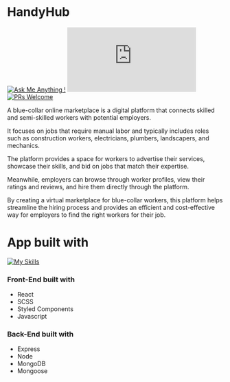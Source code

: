 # HandyHub

[![Ask Me Anything !](https://img.shields.io/badge/Ask%20me-anything-1abc9c.svg)](https://GitHub.com/Naereen/ama) [![GitHub pull-requests merged](https://badgen.net/github/merged-prs/Naereen/Strapdown.js)](https://github.com/Naereen/StrapDown.js/pulls?q=is%3Amerged) [![PRs Welcome](https://img.shields.io/badge/PRs-welcome-brightgreen.svg?style=flat-square)](http://makeapullrequest.com)

A blue-collar online marketplace is a digital platform that connects skilled and semi-skilled workers with potential employers.
<br/>

It focuses on jobs that require manual labor and typically includes roles such as construction workers, electricians, plumbers, landscapers, and mechanics. 
<br/>

The platform provides a space for workers to advertise their services, showcase their skills, and bid on jobs that match their expertise.
<br/>

Meanwhile, employers can browse through worker profiles, view their ratings and reviews, and hire them directly through the platform.
<br/>

By creating a virtual marketplace for blue-collar workers, this platform helps streamline the hiring process and provides an efficient and cost-effective way for employers to find the right workers for their job.

# App built with

[![My Skills](https://skillicons.dev/icons?i=javascript,html,css,mongodb,xd,scss,nodejs,figma,react,express,vercel,netlify&theme=light)](https://skillicons.dev)

### Front-End built with 
<ul>
  <li>React
  <li>SCSS
  <li>Styled Components
  <li>Javascript
</ul>

### Back-End built with 
<ul>
  <li>Express
  <li>Node
  <li>MongoDB
  <li>Mongoose
</ul>
